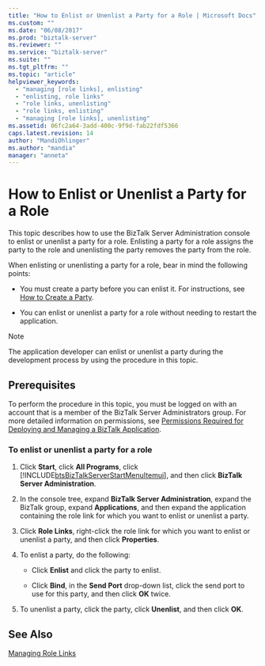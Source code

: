 ```yaml
---
title: "How to Enlist or Unenlist a Party for a Role | Microsoft Docs"
ms.custom: ""
ms.date: "06/08/2017"
ms.prod: "biztalk-server"
ms.reviewer: ""
ms.service: "biztalk-server"
ms.suite: ""
ms.tgt_pltfrm: ""
ms.topic: "article"
helpviewer_keywords: 
  - "managing [role links], enlisting"
  - "enlisting, role links"
  - "role links, unenlisting"
  - "role links, enlisting"
  - "managing [role links], unenlisting"
ms.assetid: 06fc2a64-3add-400c-9f9d-fab22fdf5366
caps.latest.revision: 14
author: "MandiOhlinger"
ms.author: "mandia"
manager: "anneta"
---
```

# How to Enlist or Unenlist a Party for a Role
This topic describes how to use the BizTalk Server Administration console to enlist or unenlist a party for a role. Enlisting a party for a role assigns the party to the role and unenlisting the party removes the party from the role.  
  
 When enlisting or unenlisting a party for a role, bear in mind the following points:  
  
-   You must create a party before you can enlist it. For instructions, see [How to Create a Party](http://msdn.microsoft.com/library/f6feca1d-bc83-4fb6-981d-26c9e0d53044).  
  
-   You can enlist or unenlist a party for a role without needing to restart the application.  
  
> [!NOTE]
>  The application developer can enlist or unenlist a party during the development process by using the procedure in this topic.  
  
## Prerequisites  
 To perform the procedure in this topic, you must be logged on with an account that is a member of the BizTalk Server Administrators group. For more detailed information on permissions, see [Permissions Required for Deploying and Managing a BizTalk Application](../core/permissions-required-for-deploying-and-managing-a-biztalk-application.md).  
  
### To enlist or unenlist a party for a role  
  
1.  Click **Start**, click **All Programs**, click [!INCLUDE[btsBizTalkServerStartMenuItemui](../includes/btsbiztalkserverstartmenuitemui-md.md)], and then click **BizTalk Server Administration**.  
  
2.  In the console tree, expand **BizTalk Server Administration**, expand the BizTalk group, expand **Applications**, and then expand the application containing the role link for which you want to enlist or unenlist a party.  
  
3.  Click **Role Links**, right-click the role link for which you want to enlist or unenlist a party, and then click **Properties**.  
  
4.  To enlist a party, do the following:  
  
    -   Click **Enlist** and click the party to enlist.  
  
    -   Click **Bind**, in the **Send Port** drop-down list, click the send port to use for this party, and then click **OK** twice.  
  
5.  To unenlist a party, click the party, click **Unenlist**, and then click **OK**.  
  
## See Also  
 [Managing Role Links](../core/managing-role-links.md)